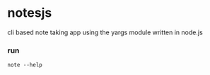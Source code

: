 # notesjs 
cli based note taking app using the yargs module written in node.js

<h3>run</h3>

```
note --help
``` 

